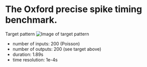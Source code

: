 # The Oxford precise spike timing benchmark.

Target pattern
![Image of target pattern](https://raw.githubusercontent.com/fzenke/ssbm/master/benchmarks/precise_timing/oxford/oxford.png)


* number of inputs: 200 (Poisson)
* number of outputs: 200 (see target above)
* duration: 1.89s
* time resolution: 1e-4s
